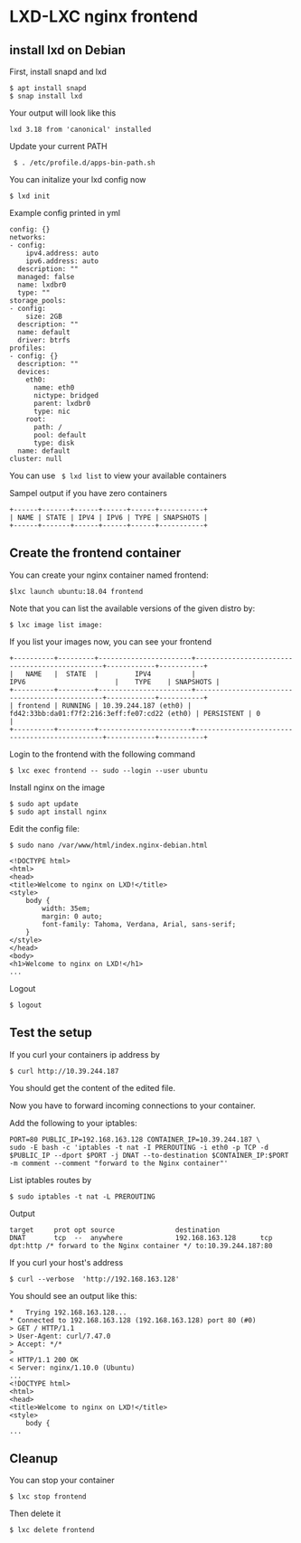 # LXD-LXC nginx frontend

## install lxd on Debian

First, install snapd and lxd

```
$ apt install snapd
$ snap install lxd
```

Your output will look like this

`lxd 3.18 from 'canonical' installed`

Update your current PATH

` $ . /etc/profile.d/apps-bin-path.sh`

You can initalize your lxd config now 

`$ lxd init`

Example config printed in yml

```
config: {}
networks:
- config:
    ipv4.address: auto
    ipv6.address: auto
  description: ""
  managed: false
  name: lxdbr0
  type: ""
storage_pools:
- config:
    size: 2GB
  description: ""
  name: default
  driver: btrfs
profiles:
- config: {}
  description: ""
  devices:
    eth0:
      name: eth0
      nictype: bridged
      parent: lxdbr0
      type: nic
    root:
      path: /
      pool: default
      type: disk
  name: default
cluster: null
```

You can use ` $ lxd list` to view your available containers

Sampel output if you have zero containers

```
+------+-------+------+------+------+-----------+
| NAME | STATE | IPV4 | IPV6 | TYPE | SNAPSHOTS |
+------+-------+------+------+------+-----------+
```

## Create the frontend container
You can create your nginx container named frontend:

```
$lxc launch ubuntu:18.04 frontend
```

Note that you can list the available versions of the given distro by:

`$ lxc image list image:`

If you list your images now, you can see your frontend

```
+----------+---------+-----------------------+-----------------------------------------------+------------+-----------+
|   NAME   |  STATE  |         IPV4          |                     IPV6                      |    TYPE    | SNAPSHOTS |
+----------+---------+-----------------------+-----------------------------------------------+------------+-----------+
| frontend | RUNNING | 10.39.244.187 (eth0) | fd42:33bb:da01:f7f2:216:3eff:fe07:cd22 (eth0) | PERSISTENT | 0         |
+----------+---------+-----------------------+-----------------------------------------------+------------+-----------+
```

Login to the frontend with the following command

`$ lxc exec frontend -- sudo --login --user ubuntu`

Install nginx on the image

```
$ sudo apt update
$ sudo apt install nginx
```

Edit the config file:

`$ sudo nano /var/www/html/index.nginx-debian.html`

```
<!DOCTYPE html>
<html>
<head>
<title>Welcome to nginx on LXD!</title>
<style>
    body {
        width: 35em;
        margin: 0 auto;
        font-family: Tahoma, Verdana, Arial, sans-serif;
    }
</style>
</head>
<body>
<h1>Welcome to nginx on LXD!</h1>
...
```

Logout

`$ logout`


## Test the setup
If you curl your containers ip address by

`$ curl http://10.39.244.187`

You should get the content of the edited file.

Now you have to forward incoming connections to your container.

Add the following to your iptables:

```
PORT=80 PUBLIC_IP=192.168.163.128 CONTAINER_IP=10.39.244.187 \
sudo -E bash -c 'iptables -t nat -I PREROUTING -i eth0 -p TCP -d $PUBLIC_IP --dport $PORT -j DNAT --to-destination $CONTAINER_IP:$PORT -m comment --comment "forward to the Nginx container"'

```

List iptables routes by

`$ sudo iptables -t nat -L PREROUTING`

Output

```
target     prot opt source               destination
DNAT       tcp  --  anywhere             192.168.163.128      tcp dpt:http /* forward to the Nginx container */ to:10.39.244.187:80
```

If you curl your host's address

`$ curl --verbose  'http://192.168.163.128'`

You should see an output like this:

```
*   Trying 192.168.163.128...
* Connected to 192.168.163.128 (192.168.163.128) port 80 (#0)
> GET / HTTP/1.1
> User-Agent: curl/7.47.0
> Accept: */*
> 
< HTTP/1.1 200 OK
< Server: nginx/1.10.0 (Ubuntu)
...
<!DOCTYPE html>
<html>
<head>
<title>Welcome to nginx on LXD!</title>
<style>
    body {
...
```

## Cleanup

You can stop your container

`$ lxc stop frontend`

Then delete it

`$ lxc delete frontend`
